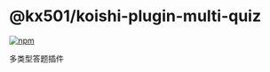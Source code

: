 # @kx501/koishi-plugin-multi-quiz

[![npm](https://img.shields.io/npm/v/@kx501/koishi-plugin-multi-quiz?style=flat-square)](https://www.npmjs.com/package/@kx501/koishi-plugin-multi-quiz)

多类型答题插件
